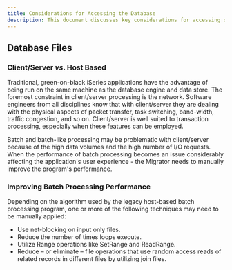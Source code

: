 ```yaml
---
title: Considerations for Accessing the Database
description: This document discusses key considerations for accessing databases, including security practices, performance optimization, and choosing the right access method for your application's needs.
---
```


## Database Files

### Client/Server _vs_. Host Based

Traditional, green-on-black iSeries applications have the advantage of being run on the same machine as the database engine and data store. The foremost constraint in client/server processing is the network. Software engineers from all disciplines know that with client/server they are dealing with the physical aspects of packet transfer, task switching, band-width, traffic congestion, and so on. Client/server is well suited to transaction processing, especially when these features can be employed.

Batch and batch-like processing may be problematic with client/server because of the high data volumes and the high number of I/O requests. When the performance of batch processing becomes an issue considerably affecting the application's user experience - the Migrator needs to manually improve the program's performance.

### Improving Batch Processing Performance

Depending on the algorithm used by the legacy host-based batch processing program, one or more of the following techniques may need to be manually applied:
- Use net-blocking on input only files.
- Reduce the number of times loops execute.
- Utilize Range operations like SetRange and ReadRange.
- Reduce – or eliminate – file operations that use random access reads of related records in different files by utilizing join files.
